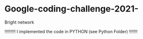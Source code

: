 # Google-coding-challenge-2021-
Bright network


!!!!!!!!! I implemented the code in PYTHON (see Python Folder) !!!!!!!
